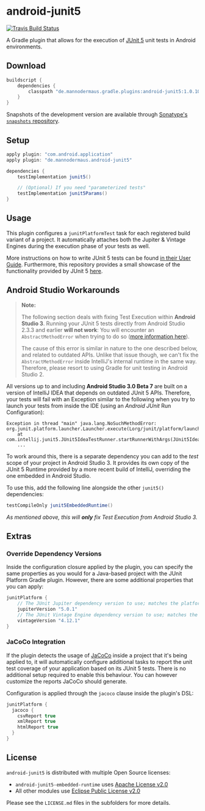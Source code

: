 # android-junit5

[![Travis Build Status](https://travis-ci.org/mannodermaus/android-junit5.svg?branch=master)][travisci]

A Gradle plugin that allows for the execution of [JUnit 5][junit5gh] unit tests in Android environments.

## Download

```groovy
buildscript {
    dependencies {
        classpath "de.mannodermaus.gradle.plugins:android-junit5:1.0.10"
    }
}
```

Snapshots of the development version are available through [Sonatype's `snapshots` repository][sonatyperepo].

## Setup

```groovy
apply plugin: "com.android.application"
apply plugin: "de.mannodermaus.android-junit5"

dependencies {
    testImplementation junit5()

    // (Optional) If you need "parameterized tests"
    testImplementation junit5Params()
}
```

## Usage

This plugin configures a `junitPlatformTest` task for each registered build variant of a project.
It automatically attaches both the Jupiter & Vintage Engines during the execution phase of your tests as well.

More instructions on how to write JUnit 5 tests can be found [in their User Guide][junit5ug].
Furthermore, this repository provides a small showcase of the functionality provided by JUnit 5 [here][sampletests].

## Android Studio Workarounds

> **Note:**
> 
> The following section deals with fixing Test Execution within **Android Studio 3**.
> Running your JUnit 5 tests directly from Android Studio 2.3.3 and earlier **will not work**:
> You will encounter an `AbstractMethodError` when trying to do so ([more information here][as2issue]).
> 
> The cause of this error is similar in nature to the one described below, and related to outdated APIs.
> Unlike that issue though, we can't fix the `AbstractMethodError` inside IntelliJ's internal runtime
> in the same way. Therefore, please resort to using Gradle for unit testing in Android Studio 2.


All versions up to and including **Android Studio 3.0 Beta 7** are built
on a version of IntelliJ IDEA that depends on outdated JUnit 5 APIs.
Therefore, your tests will fail with an Exception similar to the following when you try to
launch your tests from inside the IDE (using an *Android JUnit* Run Configuration):

```
Exception in thread "main" java.lang.NoSuchMethodError: org.junit.platform.launcher.Launcher.execute(Lorg/junit/platform/launcher/LauncherDiscoveryRequest;)V
	at com.intellij.junit5.JUnit5IdeaTestRunner.startRunnerWithArgs(JUnit5IdeaTestRunner.java:42)
	...
```

To work around this, there is a separate dependency you can add to the *test* scope
of your project in Android Studio 3. It provides its own copy of the JUnit 5 Runtime
provided by a more recent build of IntelliJ, overriding the one embedded in Android Studio.

To use this, add the following line alongside the other `junit5()` dependencies:

```groovy
testCompileOnly junit5EmbeddedRuntime()
```

*As mentioned above, this will **only** fix Test Execution from Android Studio 3.*

## Extras

### Override Dependency Versions

Inside the configuration closure applied by the plugin, you can specify the same properties as you would
for a Java-based project with the JUnit Platform Gradle plugin.
However, there are some additional properties that you can apply:

```groovy
junitPlatform {
    // The JUnit Jupiter dependency version to use; matches the platform's version by default
    jupiterVersion "5.0.1"
    // The JUnit Vintage Engine dependency version to use; matches the platform's version by default
    vintageVersion "4.12.1"
}
```

### JaCoCo Integration

If the plugin detects the usage of [JaCoCo][jacoco] inside a project that it's being applied to,
it will automatically configure additional tasks to report the unit test coverage
of your application based on its JUnit 5 tests.
There is no additional setup required to enable this behaviour.
You can however customize the reports JaCoCo should generate.

Configuration is applied through the `jacoco` clause inside the plugin's DSL:

```groovy
junitPlatform {
  jacoco {
    csvReport true
    xmlReport true
    htmlReport true
  }
}
```

## License

`android-junit5` is distributed with multiple Open Source licenses:

- `android-junit5-embedded-runtime` uses [Apache License v2.0](android-junit5-embedded-runtime/LICENSE.md)
- All other modules use [Eclipse Public License v2.0](android-junit5/LICENSE.md)

Please see the `LICENSE.md` files in the subfolders for more details.

 [junit5gh]: https://github.com/junit-team/junit5
 [junit5ug]: http://junit.org/junit5/docs/current/user-guide
 [travisci]: https://travis-ci.org/mannodermaus/android-junit5
 [as2issue]: https://github.com/mannodermaus/android-junit5/issues/19
 [jacoco]: http://www.eclemma.org/jacoco
 [sonatyperepo]: https://oss.sonatype.org/content/repositories/snapshots
 [sampletests]: sample/src/test
 [licensefile]: LICENSE.md

